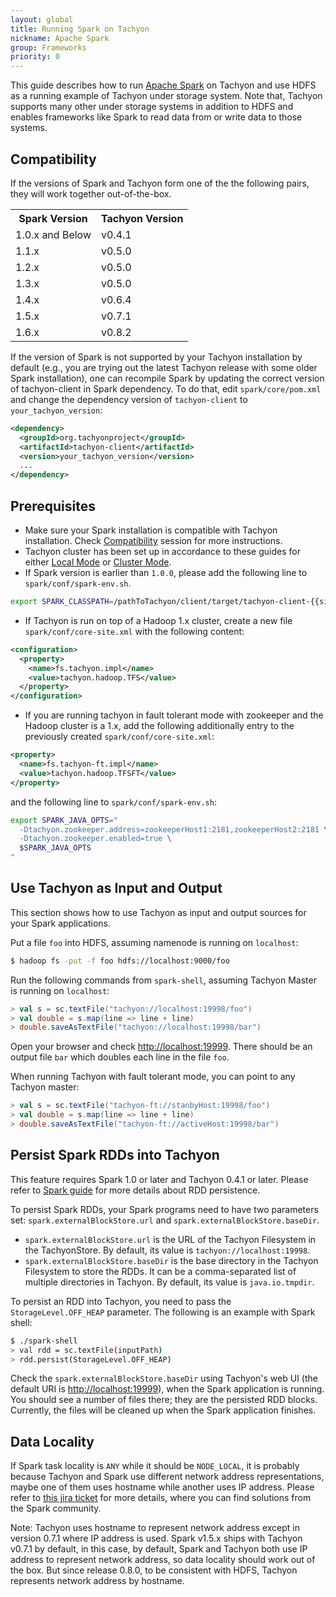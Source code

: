```yaml
---
layout: global
title: Running Spark on Tachyon
nickname: Apache Spark
group: Frameworks
priority: 0
---
```


This guide describes how to run [Apache Spark](http://spark-project.org/) on Tachyon and use HDFS as
a running example of Tachyon under storage system. Note that, Tachyon supports many other under
storage systems in addition to HDFS and enables frameworks like Spark to read data from or write
data to those systems.

## Compatibility

If the versions of Spark and Tachyon form one of the the following pairs, they will work together
out-of-the-box.

<table class="table table-striped">
<tr><th>Spark Version</th><th>Tachyon Version</th></tr>
<tr>
  <td> 1.0.x and Below </td>
  <td> v0.4.1 </td>
</tr>
<tr>
  <td> 1.1.x </td>
  <td> v0.5.0 </td>
</tr>
<tr>
  <td> 1.2.x </td>
  <td> v0.5.0 </td>
</tr>
<tr>
  <td> 1.3.x </td>
  <td> v0.5.0 </td>
</tr>
<tr>
  <td> 1.4.x </td>
  <td> v0.6.4 </td>
</tr>
<tr>
  <td> 1.5.x </td>
  <td> v0.7.1 </td>
</tr>
<tr>
  <td> 1.6.x </td>
  <td> v0.8.2 </td>
</tr>
</table>

If the version of Spark is not supported by your Tachyon installation by default (e.g., you are
trying out the latest Tachyon release with some older Spark installation), one can recompile Spark
by updating the correct version of tachyon-client in Spark dependency. To do that, edit
`spark/core/pom.xml` and change the dependency version of `tachyon-client` to
`your_tachyon_version`:

```xml
<dependency>
  <groupId>org.tachyonproject</groupId>
  <artifactId>tachyon-client</artifactId>
  <version>your_tachyon_version</version>
  ...
</dependency>
```

## Prerequisites

* Make sure your Spark installation is compatible with Tachyon installation. Check
[Compatibility](#compatibility) session for more instructions.
* Tachyon cluster has been set up in accordance to these guides for either
[Local Mode](Running-Tachyon-Locally.html) or [Cluster Mode](Running-Tachyon-on-a-Cluster.html).
* If Spark version is earlier than `1.0.0`, please add the following line to
`spark/conf/spark-env.sh`.

```bash
export SPARK_CLASSPATH=/pathToTachyon/client/target/tachyon-client-{{site.TACHYON_RELEASED_VERSION}}-jar-with-dependencies.jar:$SPARK_CLASSPATH
```

* If Tachyon is run on top of a Hadoop 1.x cluster, create a new file `spark/conf/core-site.xml`
with the following content:

```xml
<configuration>
  <property>
    <name>fs.tachyon.impl</name>
    <value>tachyon.hadoop.TFS</value>
  </property>
</configuration>
```


* If you are running tachyon in fault tolerant mode with zookeeper and the Hadoop cluster is a 1.x,
add the following additionally entry to the previously created `spark/conf/core-site.xml`:

```xml
<property>
  <name>fs.tachyon-ft.impl</name>
  <value>tachyon.hadoop.TFSFT</value>
</property>
```

and the following line to `spark/conf/spark-env.sh`:

```bash
export SPARK_JAVA_OPTS="
  -Dtachyon.zookeeper.address=zookeeperHost1:2181,zookeeperHost2:2181 \
  -Dtachyon.zookeeper.enabled=true \
  $SPARK_JAVA_OPTS
"
```

## Use Tachyon as Input and Output

This section shows how to use Tachyon as input and output sources for your Spark applications.

Put a file `foo` into HDFS, assuming namenode is running on `localhost`:

```bash
$ hadoop fs -put -f foo hdfs://localhost:9000/foo
```

Run the following commands from `spark-shell`, assuming Tachyon Master is running on `localhost`:

```scala
> val s = sc.textFile("tachyon://localhost:19998/foo")
> val double = s.map(line => line + line)
> double.saveAsTextFile("tachyon://localhost:19998/bar")
```

Open your browser and check [http://localhost:19999](http://localhost:19999). There should be an
output file `bar` which doubles each line in the file `foo`.

When running Tachyon with fault tolerant mode, you can point to any Tachyon master:

```scala
> val s = sc.textFile("tachyon-ft://stanbyHost:19998/foo")
> val double = s.map(line => line + line)
> double.saveAsTextFile("tachyon-ft://activeHost:19998/bar")
```

## Persist Spark RDDs into Tachyon

This feature requires Spark 1.0 or later and Tachyon 0.4.1 or later.  Please refer to
[Spark guide](http://spark.apache.org/docs/latest/programming-guide.html#rdd-persistence) for
more details about RDD persistence.

To persist Spark RDDs, your Spark programs need to have two parameters set:
`spark.externalBlockStore.url` and `spark.externalBlockStore.baseDir`.

* `spark.externalBlockStore.url` is the URL of the Tachyon Filesystem in the TachyonStore. By
default, its value is `tachyon://localhost:19998`.
* `spark.externalBlockStore.baseDir` is the base directory in the Tachyon Filesystem to store the
RDDs. It can be a comma-separated list of multiple directories in Tachyon. By default, its value is
`java.io.tmpdir`.

To persist an RDD into Tachyon, you need to pass the `StorageLevel.OFF_HEAP` parameter. The
following is an example with Spark shell:

```bash
$ ./spark-shell
> val rdd = sc.textFile(inputPath)
> rdd.persist(StorageLevel.OFF_HEAP)
```

Check the `spark.externalBlockStore.baseDir` using Tachyon's web UI (the default URI is
[http://localhost:19999](http://localhost:19999)), when the Spark application is running. You should
see a number of files there; they are the persisted RDD blocks. Currently, the files will be cleaned
up when the Spark application finishes.

## Data Locality

If Spark task locality is `ANY` while it should be `NODE_LOCAL`, it is probably because Tachyon and
Spark use different network address representations, maybe one of them uses hostname while
another uses IP address. Please refer to [this jira ticket](
https://issues.apache.org/jira/browse/SPARK-10149) for more details, where you can find solutions
from the Spark community.

Note: Tachyon uses hostname to represent network address except in version 0.7.1 where IP address is
used. Spark v1.5.x ships with Tachyon v0.7.1 by default, in this case, by default, Spark and Tachyon
both use IP address to represent network address, so data locality should work out of the box.
But since release 0.8.0, to be consistent with HDFS, Tachyon represents network address by hostname.
